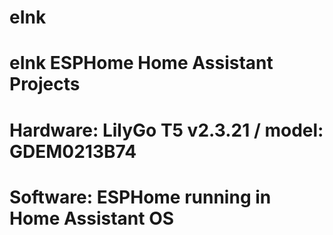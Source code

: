 # eInk
# eInk ESPHome Home Assistant Projects

# Hardware: LilyGo T5 v2.3.21 / model: GDEM0213B74
# Software: ESPHome running in Home Assistant OS
